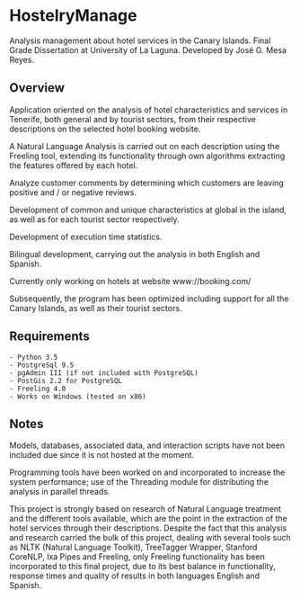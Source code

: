 HostelryManage
==============


Analysis management about hotel services in the Canary Islands.
Final Grade Dissertation at University of La Laguna.
Developed by José G. Mesa Reyes.



Overview
--------

Application oriented on the analysis of hotel characteristics and services in
Tenerife, both general and by tourist sectors, from their respective
descriptions on the selected hotel booking website.

A Natural Language Analysis is carried out on each description using the
Freeling tool, extending its functionality through own algorithms extracting
the features offered by each hotel.

Analyze customer comments by determining which customers are leaving positive
and / or negative reviews.

Development of common and unique characteristics at global in the island, as
well as for each tourist sector respectively.

Development of execution time statistics.

Bilingual development, carrying out the analysis in both English and Spanish.

Currently only working on hotels at website www://booking.com/


Subsequently, the program has been optimized including support for all the
Canary Islands, as well as their tourist sectors.



Requirements
------------

    - Python 3.5
    - PostgreSql 9.5
    - pgAdmin III (if not included with PostgreSQL)
    - PostGis 2.2 for PostgreSQL
    - Freeling 4.0
    - Works on Windows (tested on x86)



Notes
-----

Models, databases, associated data, and interaction scripts have not been
included due since it is not hosted at the moment.

Programming tools have been worked on and incorporated to increase the system
performance; use of the Threading module for distributing the analysis in
parallel threads.

This project is strongly based on research of Natural Language treatment and
the different tools available, which are the point in the extraction of the
hotel services through their descriptions.
Despite the fact that this analysis and research carried the bulk of this
project, dealing with several tools such as NLTK (Natural Language Toolkit),
TreeTagger Wrapper, Stanford CoreNLP, Ixa Pipes and Freeling, only Freeling
functionality has been incorporated to this final project, due to its best
balance in functionality, response times and quality of results in both
languages English and Spanish.
